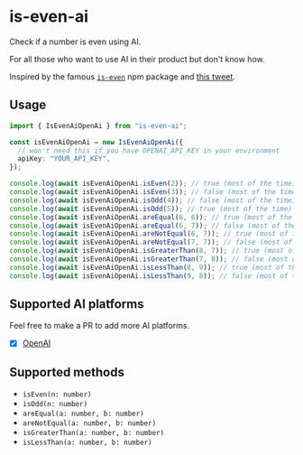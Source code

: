 # is-even-ai

Check if a number is even using AI.

For all those who want to use AI in their product but don't know how.

Inspired by the famous [`is-even`](https://www.npmjs.com/package/is-even) npm package and [this tweet](https://twitter.com/erenbali/status/1766602689863950658).

## Usage

```ts
import { IsEvenAiOpenAi } from "is-even-ai";

const isEvenAiOpenAi = new IsEvenAiOpenAi({
  // won't need this if you have OPENAI_API_KEY in your environment
  apiKey: "YOUR_API_KEY",
});

console.log(await isEvenAiOpenAi.isEven(2)); // true (most of the time)
console.log(await isEvenAiOpenAi.isEven(3)); // false (most of the time)
console.log(await isEvenAiOpenAi.isOdd(4)); // false (most of the time)
console.log(await isEvenAiOpenAi.isOdd(5)); // true (most of the time)
console.log(await isEvenAiOpenAi.areEqual(6, 6)); // true (most of the time)
console.log(await isEvenAiOpenAi.areEqual(6, 7)); // false (most of the time)
console.log(await isEvenAiOpenAi.areNotEqual(6, 7)); // true (most of the time)
console.log(await isEvenAiOpenAi.areNotEqual(7, 7)); // false (most of the time)
console.log(await isEvenAiOpenAi.isGreaterThan(8, 7)); // true (most of the time)
console.log(await isEvenAiOpenAi.isGreaterThan(7, 8)); // false (most of the time)
console.log(await isEvenAiOpenAi.isLessThan(8, 9)); // true (most of the time)
console.log(await isEvenAiOpenAi.isLessThan(9, 8)); // false (most of the time)
```

## Supported AI platforms

Feel free to make a PR to add more AI platforms.

- [x] [OpenAI](https://openai.com)

## Supported methods

- `isEven(n: number)`
- `isOdd(n: number)`
- `areEqual(a: number, b: number)`
- `areNotEqual(a: number, b: number)`
- `isGreaterThan(a: number, b: number)`
- `isLessThan(a: number, b: number)`
